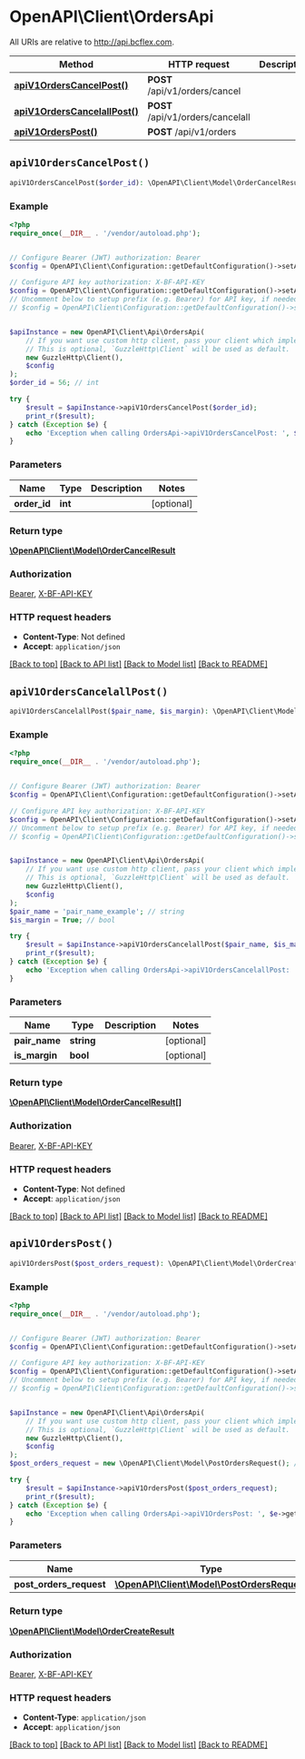 # OpenAPI\Client\OrdersApi

All URIs are relative to http://api.bcflex.com.

Method | HTTP request | Description
------------- | ------------- | -------------
[**apiV1OrdersCancelPost()**](OrdersApi.md#apiV1OrdersCancelPost) | **POST** /api/v1/orders/cancel | 
[**apiV1OrdersCancelallPost()**](OrdersApi.md#apiV1OrdersCancelallPost) | **POST** /api/v1/orders/cancelall | 
[**apiV1OrdersPost()**](OrdersApi.md#apiV1OrdersPost) | **POST** /api/v1/orders | 


## `apiV1OrdersCancelPost()`

```php
apiV1OrdersCancelPost($order_id): \OpenAPI\Client\Model\OrderCancelResult
```



### Example

```php
<?php
require_once(__DIR__ . '/vendor/autoload.php');


// Configure Bearer (JWT) authorization: Bearer
$config = OpenAPI\Client\Configuration::getDefaultConfiguration()->setAccessToken('YOUR_ACCESS_TOKEN');

// Configure API key authorization: X-BF-API-KEY
$config = OpenAPI\Client\Configuration::getDefaultConfiguration()->setApiKey('X-BF-API-KEY', 'YOUR_API_KEY');
// Uncomment below to setup prefix (e.g. Bearer) for API key, if needed
// $config = OpenAPI\Client\Configuration::getDefaultConfiguration()->setApiKeyPrefix('X-BF-API-KEY', 'Bearer');


$apiInstance = new OpenAPI\Client\Api\OrdersApi(
    // If you want use custom http client, pass your client which implements `GuzzleHttp\ClientInterface`.
    // This is optional, `GuzzleHttp\Client` will be used as default.
    new GuzzleHttp\Client(),
    $config
);
$order_id = 56; // int

try {
    $result = $apiInstance->apiV1OrdersCancelPost($order_id);
    print_r($result);
} catch (Exception $e) {
    echo 'Exception when calling OrdersApi->apiV1OrdersCancelPost: ', $e->getMessage(), PHP_EOL;
}
```

### Parameters

Name | Type | Description  | Notes
------------- | ------------- | ------------- | -------------
 **order_id** | **int**|  | [optional]

### Return type

[**\OpenAPI\Client\Model\OrderCancelResult**](../Model/OrderCancelResult.md)

### Authorization

[Bearer](../../README.md#Bearer), [X-BF-API-KEY](../../README.md#X-BF-API-KEY)

### HTTP request headers

- **Content-Type**: Not defined
- **Accept**: `application/json`

[[Back to top]](#) [[Back to API list]](../../README.md#endpoints)
[[Back to Model list]](../../README.md#models)
[[Back to README]](../../README.md)

## `apiV1OrdersCancelallPost()`

```php
apiV1OrdersCancelallPost($pair_name, $is_margin): \OpenAPI\Client\Model\OrderCancelResult[]
```



### Example

```php
<?php
require_once(__DIR__ . '/vendor/autoload.php');


// Configure Bearer (JWT) authorization: Bearer
$config = OpenAPI\Client\Configuration::getDefaultConfiguration()->setAccessToken('YOUR_ACCESS_TOKEN');

// Configure API key authorization: X-BF-API-KEY
$config = OpenAPI\Client\Configuration::getDefaultConfiguration()->setApiKey('X-BF-API-KEY', 'YOUR_API_KEY');
// Uncomment below to setup prefix (e.g. Bearer) for API key, if needed
// $config = OpenAPI\Client\Configuration::getDefaultConfiguration()->setApiKeyPrefix('X-BF-API-KEY', 'Bearer');


$apiInstance = new OpenAPI\Client\Api\OrdersApi(
    // If you want use custom http client, pass your client which implements `GuzzleHttp\ClientInterface`.
    // This is optional, `GuzzleHttp\Client` will be used as default.
    new GuzzleHttp\Client(),
    $config
);
$pair_name = 'pair_name_example'; // string
$is_margin = True; // bool

try {
    $result = $apiInstance->apiV1OrdersCancelallPost($pair_name, $is_margin);
    print_r($result);
} catch (Exception $e) {
    echo 'Exception when calling OrdersApi->apiV1OrdersCancelallPost: ', $e->getMessage(), PHP_EOL;
}
```

### Parameters

Name | Type | Description  | Notes
------------- | ------------- | ------------- | -------------
 **pair_name** | **string**|  | [optional]
 **is_margin** | **bool**|  | [optional]

### Return type

[**\OpenAPI\Client\Model\OrderCancelResult[]**](../Model/OrderCancelResult.md)

### Authorization

[Bearer](../../README.md#Bearer), [X-BF-API-KEY](../../README.md#X-BF-API-KEY)

### HTTP request headers

- **Content-Type**: Not defined
- **Accept**: `application/json`

[[Back to top]](#) [[Back to API list]](../../README.md#endpoints)
[[Back to Model list]](../../README.md#models)
[[Back to README]](../../README.md)

## `apiV1OrdersPost()`

```php
apiV1OrdersPost($post_orders_request): \OpenAPI\Client\Model\OrderCreateResult
```



### Example

```php
<?php
require_once(__DIR__ . '/vendor/autoload.php');


// Configure Bearer (JWT) authorization: Bearer
$config = OpenAPI\Client\Configuration::getDefaultConfiguration()->setAccessToken('YOUR_ACCESS_TOKEN');

// Configure API key authorization: X-BF-API-KEY
$config = OpenAPI\Client\Configuration::getDefaultConfiguration()->setApiKey('X-BF-API-KEY', 'YOUR_API_KEY');
// Uncomment below to setup prefix (e.g. Bearer) for API key, if needed
// $config = OpenAPI\Client\Configuration::getDefaultConfiguration()->setApiKeyPrefix('X-BF-API-KEY', 'Bearer');


$apiInstance = new OpenAPI\Client\Api\OrdersApi(
    // If you want use custom http client, pass your client which implements `GuzzleHttp\ClientInterface`.
    // This is optional, `GuzzleHttp\Client` will be used as default.
    new GuzzleHttp\Client(),
    $config
);
$post_orders_request = new \OpenAPI\Client\Model\PostOrdersRequest(); // \OpenAPI\Client\Model\PostOrdersRequest

try {
    $result = $apiInstance->apiV1OrdersPost($post_orders_request);
    print_r($result);
} catch (Exception $e) {
    echo 'Exception when calling OrdersApi->apiV1OrdersPost: ', $e->getMessage(), PHP_EOL;
}
```

### Parameters

Name | Type | Description  | Notes
------------- | ------------- | ------------- | -------------
 **post_orders_request** | [**\OpenAPI\Client\Model\PostOrdersRequest**](../Model/PostOrdersRequest.md)|  | [optional]

### Return type

[**\OpenAPI\Client\Model\OrderCreateResult**](../Model/OrderCreateResult.md)

### Authorization

[Bearer](../../README.md#Bearer), [X-BF-API-KEY](../../README.md#X-BF-API-KEY)

### HTTP request headers

- **Content-Type**: `application/json`
- **Accept**: `application/json`

[[Back to top]](#) [[Back to API list]](../../README.md#endpoints)
[[Back to Model list]](../../README.md#models)
[[Back to README]](../../README.md)
